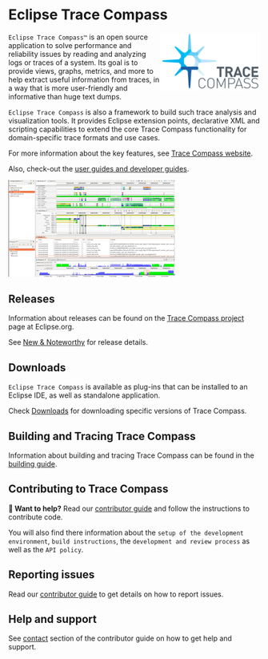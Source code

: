 # Eclipse Trace Compass

<img align="right" src="doc/images/tc-logo.png">

`Eclipse Trace Compass™` is an open source application to solve performance and
reliability issues by reading and analyzing logs or traces of a system. Its goal
is to provide views, graphs, metrics, and more to help extract useful
information from traces, in a way that is more user-friendly and informative
than huge text dumps.

`Eclipse Trace Compass` is also a framework to build such trace analysis and
visualization tools. It provides Eclipse extension points, declarative XML and
scripting capabilities to extend the core Trace Compass functionality for 
domain-specific trace formats and use cases.

For more information about the key features, see [Trace Compass website](https://eclipse.dev/tracecompass/).

Also, check-out the [user guides and developer guides](https://github.com/eclipse-tracecompass/org.eclipse.tracecompass/wiki#user-guides).

<img src="doc/images/tc-screenshot.png" width="66%">

## Releases

Information about releases can be found on the [Trace Compass project](https://projects.eclipse.org/projects/tools.tracecompass) page at Eclipse.org.

See [New & Noteworthy](https://github.com/eclipse-tracecompass/org.eclipse.tracecompass/wiki/New_In_Trace_Compass)
for release details.

## Downloads

`Eclipse Trace Compass` is available as plug-ins that can be installed to an
Eclipse IDE, as well as standalone application.

Check [Downloads](https://projects.eclipse.org/projects/tools.tracecompass/downloads) for downloading specific versions of Trace Compass.

## Building and Tracing Trace Compass

Information about building and tracing Trace Compass can be found in the [building guide](BUILDING.md).

## Contributing to Trace Compass

**👋 Want to help?** Read our [contributor guide](CONTRIBUTING.md) and follow the
instructions to contribute code.

You will also find there information about the `setup of the development environment`,
`build instructions`, the `development and review process` as well as the `API policy`.

## Reporting issues

Read our [contributor guide](CONTRIBUTING.md#when-to-submit-patches) to get details on
how to report issues.

## Help and support

See [contact](CONTRIBUTING.md#contact) section of the contributor guide on how to get help and support. 
